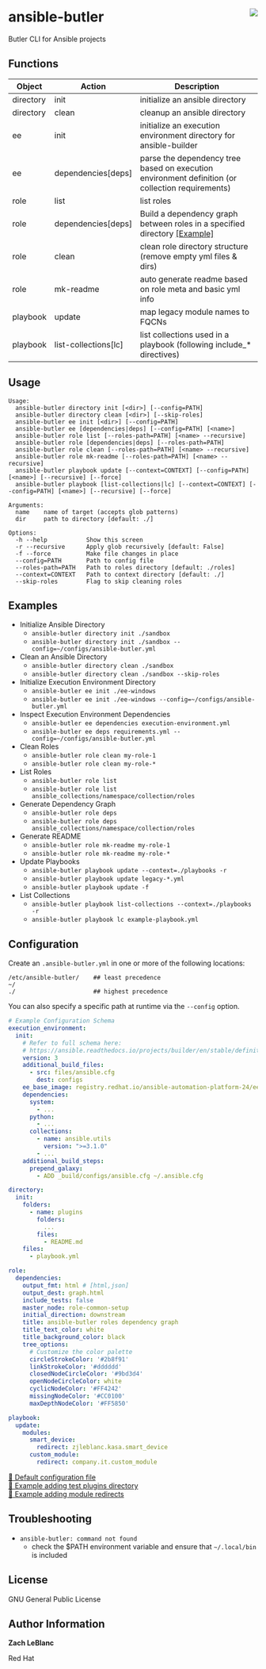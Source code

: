 ansible-butler 
<a href="https://pypi.org/project/ansible-butler"><img align="right" src="https://img.shields.io/pypi/v/ansible-butler.svg"/></a>
=========

Butler CLI for Ansible projects

Functions
------------

| Object | Action | Description |
| ------ | ------ | ----------- |
| directory | init | initialize an ansible directory |
| directory | clean | cleanup an ansible directory |
| ee | init | initialize an execution environment directory for ansible-builder |
| ee | dependencies\[deps\] | parse the dependency tree based on execution environment definition (or collection requirements) |
| role | list | list roles |
| role | dependencies\[deps\] | Build a dependency graph between roles in a specified directory [[Example]](https://reports.autodotes.com/butler/graph.html) |
| role | clean | clean role directory structure (remove empty yml files & dirs) |
| role | mk-readme | auto generate readme based on role meta and basic yml info |
| playbook | update | map legacy module names to FQCNs |
| playbook | list-collections\[lc\] | list collections used in a playbook (following include_* directives) |

Usage
--------------

```
Usage:
  ansible-butler directory init [<dir>] [--config=PATH]
  ansible-butler directory clean [<dir>] [--skip-roles]
  ansible-butler ee init [<dir>] [--config=PATH]
  ansible-butler ee [dependencies|deps] [--config=PATH] [<name>]
  ansible-butler role list [--roles-path=PATH] [<name> --recursive]
  ansible-butler role [dependencies|deps] [--roles-path=PATH]
  ansible-butler role clean [--roles-path=PATH] [<name> --recursive]
  ansible-butler role mk-readme [--roles-path=PATH] [<name> --recursive]
  ansible-butler playbook update [--context=CONTEXT] [--config=PATH] [<name>] [--recursive] [--force]
  ansible-butler playbook [list-collections|lc] [--context=CONTEXT] [--config=PATH] [<name>] [--recursive] [--force]

Arguments:
  name    name of target (accepts glob patterns)
  dir     path to directory [default: ./]

Options:
  -h --help           Show this screen
  -r --recursive      Apply glob recursively [default: False]
  -f --force          Make file changes in place
  --config=PATH       Path to config file
  --roles-path=PATH   Path to roles directory [default: ./roles]
  --context=CONTEXT   Path to context directory [default: ./]
  --skip-roles        Flag to skip cleaning roles
```

Examples
----------------

- Initialize Ansible Directory
  - `ansible-butler directory init ./sandbox`
  - `ansible-butler directory init ./sandbox --config=~/configs/ansible-butler.yml`
- Clean an Ansible Directory
  - `ansible-butler directory clean ./sandbox`
  - `ansible-butler directory clean ./sandbox --skip-roles`
- Initialize Execution Environment Directory
  - `ansible-butler ee init ./ee-windows`
  - `ansible-butler ee init ./ee-windows --config=~/configs/ansible-butler.yml`
- Inspect Execution Environment Dependencies
  - `ansible-butler ee dependencies execution-environment.yml`
  - `ansible-butler ee deps requirements.yml --config=~/configs/ansible-butler.yml`
- Clean Roles 
  - `ansible-butler role clean my-role-1`
  - `ansible-butler role clean my-role-*`
- List Roles 
  - `ansible-butler role list`
  - `ansible-butler role list ansible_collections/namespace/collection/roles`
- Generate Dependency Graph 
  - `ansible-butler role deps`
  - `ansible-butler role deps ansible_collections/namespace/collection/roles`
- Generate README
  - `ansible-butler role mk-readme my-role-1`
  - `ansible-butler role mk-readme my-role-*`
- Update Playbooks
  - `ansible-butler playbook update --context=./playbooks -r`
  - `ansible-butler playbook update legacy-*.yml`
  - `ansible-butler playbook update -f`
- List Collections
  - `ansible-butler playbook list-collections --context=./playbooks -r`
  - `ansible-butler playbook lc example-playbook.yml`

Configuration
-------------

Create an `.ansible-butler.yml` in one or more of the following locations:
```
/etc/ansible-butler/    ## least precedence
~/
./                      ## highest precedence
```

You can also specify a specific path at runtime via the `--config` option.

```yaml
# Example Configuration Schema
execution_environment:
  init:
    # Refer to full schema here:
    # https://ansible.readthedocs.io/projects/builder/en/stable/definition/#overview
    version: 3
    additional_build_files:
      - src: files/ansible.cfg
        dest: configs
    ee_base_image: registry.redhat.io/ansible-automation-platform-24/ee-minimal-rhel9:latest
    dependencies:
      system:
        - ...
      python:
        - ...
      collections:
        - name: ansible.utils
          version: ">=3.1.0"
        - ...
    additional_build_steps:
      prepend_galaxy:
        - ADD _build/configs/ansible.cfg ~/.ansible.cfg

directory:
  init:
    folders:
      - name: plugins
        folders:
          ...
        files:
          - README.md
    files:
      - playbook.yml

role:
  dependencies:
    output_fmt: html # [html,json]
    output_dest: graph.html
    include_tests: false
    master_node: role-common-setup
    initial_direction: downstream
    title: ansible-butler roles dependency graph
    title_text_color: white
    title_background_color: black
    tree_options:
      # Customize the color palette
      circleStrokeColor: '#2b8f91'
      linkStrokeColor: '#dddddd'
      closedNodeCircleColor: '#9bd3d4'
      openNodeCircleColor: white
      cyclicNodeColor: '#FF4242'
      missingNodeColor: '#CC0100'
      maxDepthNodeColor: '#FF5850'

playbook:
  update:
    modules:
      smart_device:
        redirect: zjleblanc.kasa.smart_device
      custom_module:
        redirect: company.it.custom_module
```

[🔗 Default configuration file](./ansiblebutler/common/.ansible-butler.yml)
<br>
[🔗 Example adding test plugins directory](./docs/config/.ansible-butler.test-plugins.yml)
<br>
[🔗 Example adding module redirects](./docs/config/.ansible-butler.module-redirects.yml)

Troubleshooting
----------------

- `ansible-butler: command not found`
  - check the $PATH environment variable and ensure that `~/.local/bin` is included

License
-------

GNU General Public License

Author Information
-------
**Zach LeBlanc**

Red Hat